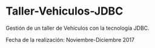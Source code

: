 # Taller-Vehiculos-JDBC

Gestión de un taller de Vehículos con la tecnología JDBC.

Fecha de la realización: Noviembre-Diciembre 2017